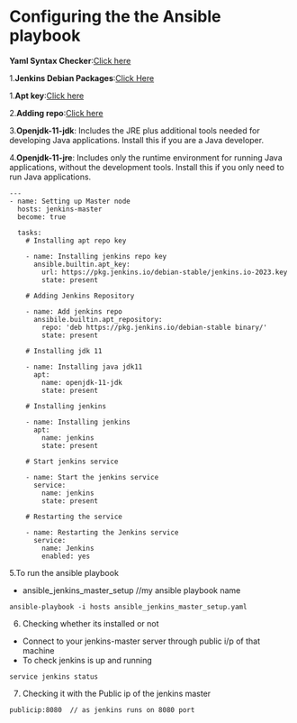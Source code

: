 # Configuring the the Ansible playbook

**Yaml Syntax Checker**:[Click here](https://www.yamllint.com/)

1.**Jenkins Debian Packages**:[Click Here](https://pkg.jenkins.io/debian-stable/)

1.**Apt key**:[Click here](https://docs.ansible.com/ansible/latest/collections/ansible/builtin/apt_key_module.html)

2.**Adding repo**:[Click here](https://docs.ansible.com/ansible/latest/collections/ansible/builtin/apt_repository_module.html)

3.**Openjdk-11-jdk**: Includes the JRE plus additional tools needed for developing Java applications. Install this if you are a Java developer.

4.**Openjdk-11-jre**: Includes only the runtime environment for running Java applications, without the development tools. Install this if you only need to run Java applications.





```
---
- name: Setting up Master node
  hosts: jenkins-master
  become: true

  tasks:
    # Installing apt repo key

    - name: Installing jenkins repo key  
      ansible.builtin.apt_key:
        url: https://pkg.jenkins.io/debian-stable/jenkins.io-2023.key
        state: present

    # Adding Jenkins Repository

    - name: Add jenkins repo
      ansibile.builtin.apt_repository:
        repo: 'deb https://pkg.jenkins.io/debian-stable binary/'
        state: present

    # Installing jdk 11

    - name: Installing java jdk11
      apt:
        name: openjdk-11-jdk
        state: present

    # Installing jenkins

    - name: Installing jenkins
      apt:
        name: jenkins
        state: present

    # Start jenkins service

    - name: Start the jenkins service
      service:
        name: jenkins
        state: present
    
    # Restarting the service 

    - name: Restarting the Jenkins service
      service:
        name: Jenkins
        enabled: yes
```

5.To run the ansible playbook

- ansible_jenkins_master_setup          //my ansible playbook name

```
ansible-playbook -i hosts ansible_jenkins_master_setup.yaml
```

6. Checking whether its installed or not

- Connect to your jenkins-master server through public i/p of that machine
- To check jenkins is up and running

```
service jenkins status
```

7. Checking it with the Public ip of the jenkins master

```
publicip:8080  // as jenkins runs on 8080 port
```
